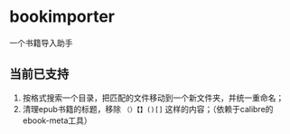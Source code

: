 # bookimporter

一个书籍导入助手
## 当前已支持
1. 按格式搜索一个目录，把匹配的文件移动到一个新文件夹，并统一重命名；
2. 清理epub书籍的标题，移除 `（）【】()[]` 这样的内容；（依赖于calibre的ebook-meta工具）



